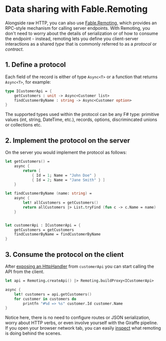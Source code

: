 # Data sharing with Fable.Remoting
Alongside raw HTTP, you can also use [Fable.Remoting](https://github.com/Zaid-Ajaj/Fable.Remoting), which provides an RPC-style mechanism for calling server endpoints. With Remoting, you don't need to worry about the details of serialization or of how to consume the endpoint - instead, remoting lets you define you client-server interactions as a shared *type* that is commonly referred to as a *protocol* or *contract*.

## 1. Define a protocol
Each field of the record is either of type `Async<T>` or a function that returns `Async<T>`, for example:
```fsharp
type ICustomerApi = {
    getCustomers : unit -> Async<Customer list>
    findCustomerByName : string -> Async<Customer option>
}
```
The supported types used within the protocol can be any F# type: primitive values (int, string, DateTime, etc.), records, options, discrimincated unions or collections etc.

## 2. Implement the protocol on the server
On the server you would implement the protocol as follows:
```fsharp
let getCustomers() =
    async {
        return [
            { Id = 1; Name = "John Doe" }
            { Id = 2; Name = "Jane Smith" } ]
    }

let findCustomerByName (name: string) = 
    async {
        let! allCustomers = getCustomers()
        return allCustomers |> List.tryFind (fun c -> c.Name = name)
    }


let customerApi : ICustomerApi = {
    getCustomers = getCustomers
    findCustomerByName = findCustomerByName
}
```

## 3. Consume the protocol on the client
After [exposing an HttpHandler](https://zaid-ajaj.github.io/Fable.Remoting/src/saturn.html) from `customerApi` you can start calling the API from the client. 

```fsharp
let api = Remoting.createApi() |> Remoting.buildProxy<ICustomerApi>

async {
    let! customers = api.getCustomers()
    for customer in customers do
        printfn "#%d => %s" customer.Id customer.Name
}
```

Notice here, there is no need to configure routes or JSON serialization, worry about HTTP verbs, or even involve yourself with the Giraffe pipeline. If you open your browser network tab, you can easily [inspect](https://zaid-ajaj.github.io/Fable.Remoting/src/raw-http.html) what remoting is doing behind the scenes. 